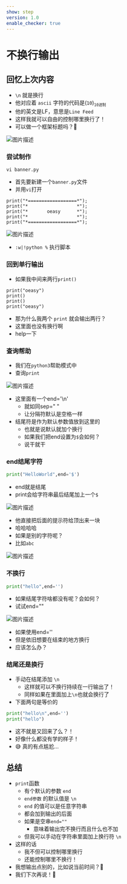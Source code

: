 ```yaml
---
show: step
version: 1.0
enable_checker: true
---
```


# 不换行输出

## 回忆上次内容

- `\n` 就是换行
- 他对应着 `ascii` 字符的代码是(`10`)<sub>`10进制`</sub>
- 他的英文是LF，意思是`Line Feed`
- 这样我就可以自由的控制哪里换行了！
- 可以做一个框架标题吗？🤔

![图片描述](https://doc.shiyanlou.com/courses/uid1190679-20210307-1615080561808)

### 尝试制作

```shell
vi banner.py
```

- 首先要新建一个`banner.py`文件
- 并用`vi`打开

```python3
print("*==================*");
print("*                  *");
print("*       oeasy      *");
print("*                  *");
print("*==================*");

```

![图片描述](https://doc.shiyanlou.com/courses/uid1190679-20210307-1615080640738)


- `:w|!python %` 执行脚本

### 回到单行输出
- 如果我中间来两行`print()`

```
print("oeasy")
print()
print()
print("oeasy")
```

- 那为什么我两个 `print` 就会输出两行？
- 这里面也没有换行啊
- help一下

### 查询帮助

- 我们在`python3`帮助模式中
- 查询`print`

![图片描述](https://doc.shiyanlou.com/courses/uid1190679-20210220-1613825169267)

- 这里面有一个end='\n'
	- 就如同sep=" "
	- 让分隔符默认是空格一样
- 结尾符是作为默认参数值放到这里的
	- 也就是说默认就加个换行
	- 如果我们把end设置为`$`会如何？
	- 说干就干

### end结尾字符

```python 
print("HelloWorld",end='$')
```

- end就是结尾
- print会给字符串最后结尾加上一个`$`

![图片描述](https://doc.shiyanlou.com/courses/uid1190679-20210220-1613825388067)

- 他直接把后面的提示符给顶出来一块
- 哈哈哈哈
- 如果是别的字符呢？
- 比如`abc`

![图片描述](https://doc.shiyanlou.com/courses/uid1190679-20210220-1613825502869)

### 不换行

```python 
print("hello",end='')
```

- 如果结尾字符啥都没有呢？会如何？
- 试试end=""

![图片描述](https://doc.shiyanlou.com/courses/uid1190679-20210220-1613825704886)

- 如果使用end=''
- 但是依旧想要在结束的地方换行
- 应该怎么办？

### 结尾还是换行

- 手动在结尾添加 `\n`
	- 这样就可以不换行持续在一行输出了！
	- 同样如果在里面加上`\n`也就会换行了
- 下面两句是等价的


```python 
print("hello\n",end='')
print("hello")
```

- 这不就是又回来了么？！
- 好像什么都没有学的样子！
- 😅 真的有点尴尬...

## 总结

- `print`函数
	- 有个默认的参数 `end`
	- `end参数` 的默认值是 `\n`
	- `end` 的值可以是任意字符串
	- 都会加到输出的后面
	- 如果是空串`end=""`
		- 意味着输出完不换行而且什么也不加
	- 但我可以手动在字符串里面加上换行符 `\n`
- 这样的话
	- 我不但可以控制哪里换行
	- 还能控制哪里不换行！
- 我想输出点别的，比如说当前时间？🤔
- 我们下次再说！👋